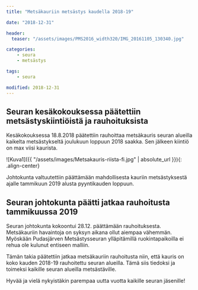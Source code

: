```yaml
---
title: "Metsäkauriin metsästys kaudella 2018-19"

date: "2018-12-31"

header:
  teaser: "/assets/images/PMS2016_width320/IMG_20161105_130340.jpg"

categories:
    - seura
    - metsästys

tags:
    - seura

modified: 2018-12-31
---
```


## Seuran kesäkokouksessa päätettiin metsästyskiintiöistä ja rauhoituksista

Kesäkokouksessa 18.8.2018 päätettiin rauhoittaa metsäkauris seuran alueilla kaikelta metsästykseltä joulukuun loppuun 2018 saakka. Sen jälkeen kiintiö on max viisi kaurista.

![Kuva1]({{ "/assets/images/Metsakauris-riista-fi.jpg" | absolute_url }}){: .align-center}

Johtokunta valtuutettiin päättämään mahdollisesta kauriin metsästyksestä ajalle tammikuun 2019 alusta pyyntikauden loppuun.

## Seuran johtokunta päätti jatkaa rauhoitusta tammikuussa 2019

Seuran johtokunta kokoontui 28.12. päättämään rauhoituksesta. Metsäkauriin havaintoja on syksyn aikana ollut aiempaa vähemmän. Myöskään Pudasjärven Metsästysseuran ylläpitämillä ruokintapaikoilla ei rehua ole kulunut entiseen malliin.

Tämän takia päätettiin jatkaa metsäkauriin rauhoitusta niin, että kauris on koko kauden 2018-19 rauhoitettu seuran alueilla. Tämä siis tiedoksi ja toimeksi kaikille seuran alueilla metsästäville.

Hyvää ja vielä nykyistäkin parempaa uutta vuotta kaikille seuran jäsenille!
